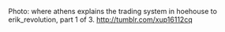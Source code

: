 Photo: where athens explains the trading system in hoehouse to erik_revolution, part 1 of 3. http://tumblr.com/xup16112cq